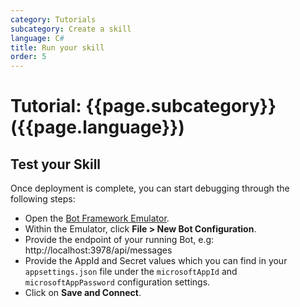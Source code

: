 ```yaml
---
category: Tutorials
subcategory: Create a skill
language: C#
title: Run your skill
order: 5
---
```


# Tutorial: {{page.subcategory}} ({{page.language}})

## Test your Skill

Once deployment is complete, you can start debugging through the following steps:

- Open the [Bot Framework Emulator](https://github.com/Microsoft/BotFramework-Emulator).
- Within the Emulator, click **File > New Bot Configuration**.
- Provide the endpoint of your running Bot, e.g: http://localhost:3978/api/messages
- Provide the AppId and Secret values which you can find in your `appsettings.json` file under the `microsoftAppId` and `microsoftAppPassword` configuration settings.
- Click on **Save and Connect**.